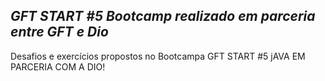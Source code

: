 ## _GFT START #5 Bootcamp realizado em parceria entre GFT e Dio_

Desafios e exercícios propostos no Bootcampa GFT START #5 jAVA EM PARCERIA COM A DIO!
